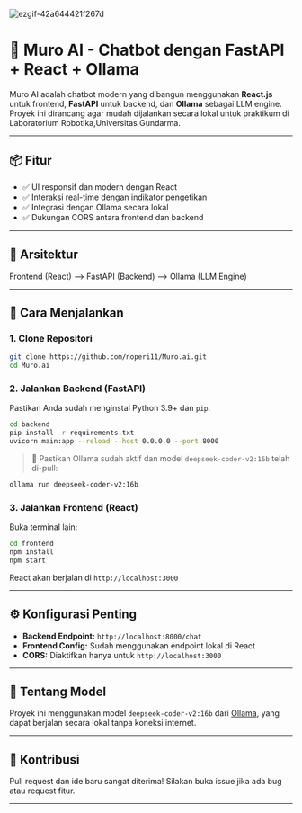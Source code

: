 ![ezgif-42a644421f267d](https://github.com/user-attachments/assets/977a18c3-add7-45c4-b9c0-05dae60e855a)

# 💬 Muro AI - Chatbot dengan FastAPI + React + Ollama

Muro AI adalah chatbot modern yang dibangun menggunakan **React.js** untuk frontend, **FastAPI** untuk backend, dan **Ollama** sebagai LLM engine. Proyek ini dirancang agar mudah dijalankan secara lokal untuk praktikum di Laboratorium Robotika,Universitas Gundarma.

---

## 📦 Fitur

- ✅ UI responsif dan modern dengan React
- ✅ Interaksi real-time dengan indikator pengetikan
- ✅ Integrasi dengan Ollama secara lokal
- ✅ Dukungan CORS antara frontend dan backend

---

## 🧠 Arsitektur

Frontend (React) --> FastAPI (Backend) --> Ollama (LLM Engine)

---

## 🚀 Cara Menjalankan

### 1. Clone Repositori
```bash
git clone https://github.com/noperi11/Muro.ai.git
cd Muro.ai
````

### 2. Jalankan Backend (FastAPI)

Pastikan Anda sudah menginstal Python 3.9+ dan `pip`.

```bash
cd backend
pip install -r requirements.txt
uvicorn main:app --reload --host 0.0.0.0 --port 8000
```

> 📍 Pastikan Ollama sudah aktif dan model `deepseek-coder-v2:16b` telah di-pull:

```bash
ollama run deepseek-coder-v2:16b
```

### 3. Jalankan Frontend (React)

Buka terminal lain:

```bash
cd frontend
npm install
npm start
```

React akan berjalan di `http://localhost:3000`

---

## ⚙️ Konfigurasi Penting

* **Backend Endpoint:** `http://localhost:8000/chat`
* **Frontend Config:** Sudah menggunakan endpoint lokal di React
* **CORS:** Diaktifkan hanya untuk `http://localhost:3000`

---

## 🧠 Tentang Model

Proyek ini menggunakan model `deepseek-coder-v2:16b` dari [Ollama](https://ollama.com/), yang dapat berjalan secara lokal tanpa koneksi internet.

---

## 🤝 Kontribusi

Pull request dan ide baru sangat diterima! Silakan buka issue jika ada bug atau request fitur.

---

